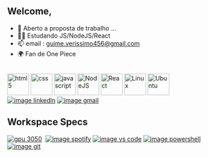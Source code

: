 ## Welcome,

- 🤝 Aberto a proposta de trabalho ...
- 🧑‍💻 Estudando JS/NodeJS/React
- 📫 email : guime.verissimo456@gmail.com
- 🌍 Fan de One Piece

<div>
    <!--
    [![Anurag's GitHub stats](https://github-readme-stats.vercel.app/api?username=guime3006&count_private=true&show_icons=true&theme=dracula&show_icons=true)](https://github.com/anuraghazra/github-readme-stats)
    [![Top Langs](https://github-readme-stats.vercel.app/api/top-langs/?username=guime3006&theme=dracula)](https://github.com/anuraghazra/github-readme-stats)
    --!>
</div>

<div style="display: inline-block;"><br>
    <img alt="html5" height="50" width="50" src="https://cdn.jsdelivr.net/gh/devicons/devicon/icons/html5/html5-original-wordmark.svg"/>
    <img alt="css" height="50" width="50" src="https://cdn.jsdelivr.net/gh/devicons/devicon/icons/css3/css3-original-wordmark.svg" />
    <img alt="javascript" height="50" width="50" src="https://cdn.jsdelivr.net/gh/devicons/devicon/icons/javascript/javascript-original.svg" />
    <img alt="NodeJS" height="50" width="50" src="https://cdn.jsdelivr.net/gh/devicons/devicon/icons/nodejs/nodejs-original.svg" />
    <img alt="React" height="50" width="50" src="https://cdn.jsdelivr.net/gh/devicons/devicon/icons/react/react-original-wordmark.svg" />
    <img alt="Linux" height="50" width="50" src="https://cdn.jsdelivr.net/gh/devicons/devicon/icons/linux/linux-original.svg" />
    <img alt="Ubuntu" height="50" width="50" src="https://cdn.jsdelivr.net/gh/devicons/devicon/icons/ubuntu/ubuntu-plain-wordmark.svg" />       
</div>
  
 <br>
 <a href="https://www.linkedin.com/in/guilherme-ver%C3%ADssimo-7a6b54136/" target="_blank"> <img src="https://img.shields.io/badge/LinkedIn-0077B5?style=for-the-badge&logo=linkedin&logoColor=white" alt="image linkedln"      target="_blank"></a>
 <a href="mailto:guime.verissimo456@gmail.com" target="_blank"> <img src="https://img.shields.io/badge/Gmail-D14836?style=for-the-badge&logo=gmail&logoColor=white" alt="image gmail"></a> 

## Workspace Specs

<div>
    <a href="#"><img src="https://img.shields.io/badge/NVIDIA-GTX3050-76B900?style=for-the-badge&logo=nvidia&logoColor=white" alt="gpu 3050" target="_blank"></a>
    <a href="#"> <img src="https://img.shields.io/badge/AMD-Ryzen_5_5500-ED1C24?style=for-the-badge&logo=amd&logoColor=white" alt="" target="_blank"></a>
    <a href="https://open.spotify.com/user/guime.verissimo456?si=4892690246c34d8f" target="_blank"> <img src="https://img.shields.io/badge/Spotify-1ED760?&style=for-the-badge&logo=spotify&logoColor=white" alt="image spotify" target="_blank"></a>
    <a href="#"> <img src="https://img.shields.io/badge/Visual_Studio_Code-0078D4?style=for-the-badge&logo=visual%20studio%20code&logoColor=white" alt="image vs code"></a>
    <a href="#"> <img src="https://img.shields.io/badge/powershell-5391FE?style=for-the-badge&logo=powershell&logoColor=white" alt="image powershell" target="_blank"> </a>
    <a href="#"> <img src="https://img.shields.io/badge/GIT-E44C30?style=for-the-badge&logo=git&logoColor=white" alt="image git" target="_blank"> </a>
</div>


